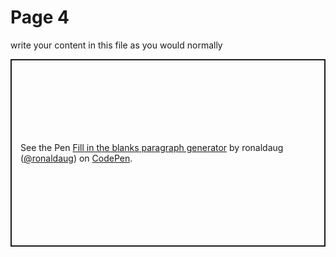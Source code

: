 <h1>Page 4</h1>
<p>write your content in this file as you would normally</p>


<p class="codepen" data-height="300" data-default-tab="html,result" data-slug-hash="vvrBXM" data-user="ronaldaug" style="height: 300px; box-sizing: border-box; display: flex; align-items: center; justify-content: center; border: 2px solid; margin: 1em 0; padding: 1em;">
  <span>See the Pen <a href="https://codepen.io/ronaldaug/pen/vvrBXM">
  Fill in the blanks paragraph generator</a> by ronaldaug (<a href="https://codepen.io/ronaldaug">@ronaldaug</a>)
  on <a href="https://codepen.io">CodePen</a>.</span>
</p>
<script async src="https://cpwebassets.codepen.io/assets/embed/ei.js"></script>
